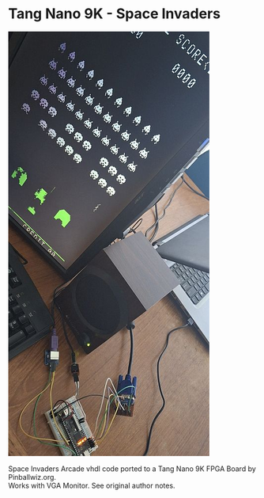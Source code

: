 # Tang Nano 9K - Space Invaders
![Model](TN9K-Invaders.jpg)

Space Invaders Arcade vhdl code ported to a Tang Nano 9K FPGA Board by Pinballwiz.org.  
Works with VGA Monitor. See original author notes.
